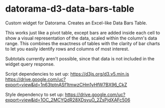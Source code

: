 # datorama-d3-data-bars-table
Custom widget for Datorama.
Creates an Excel-like Data Bars Table.

This works just like a pivot table, except bars are added inside each cell to show a visual representation of the data, scaled within the column's data range. This combines the exactness of tables with the clarity of bar charts to let you easily identify rows and columns of most interest.

Subtotals currently aren't possible, since that data is not included in the widget query response.

Script dependencies to set up:
https://d3js.org/d3.v5.min.js
https://drive.google.com/uc?export=view&id=1n63tptnASf1tmwzCHm1yHfW7BX96_CkZ

Style dependency to set up:
https://drive.google.com/uc?export=view&id=1OC_2MCYQdR28XDsyuO_2ZsPjdXAFc506
